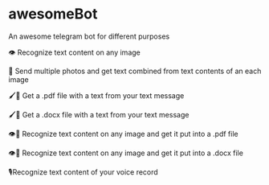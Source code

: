 # awesomeBot
An awesome telegram bot for different purposes

👁 Recognize text content on any image

👀 Send multiple photos and get text combined from text contents of an each image

🖌📃 Get a .pdf file with a text from your text message

🖌📄 Get a .docx file with a text from your text message

👁📃 Recognize text content on any image and get it put into a .pdf file

👁📄 Recognize text content on any image and get it put into a .docx file

🎙Recognize text content of your voice record
